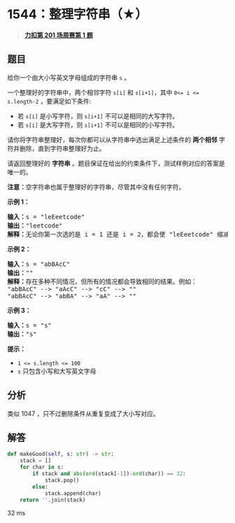 # 1544：整理字符串（★）


> <u>**[力扣第 201 场周赛第 1 题](https://leetcode.cn/problems/make-the-string-great/)**</u>

## 题目

<p>给你一个由大小写英文字母组成的字符串 <code>s</code> 。</p>

<p>一个整理好的字符串中，两个相邻字符 <code>s[i]</code> 和 <code>s[i+1]</code>，其中 <code>0<= i <= s.length-2</code> ，要满足如下条件:</p>

<ul>
<li>若 <code>s[i]</code> 是小写字符，则 <code>s[i+1]</code> 不可以是相同的大写字符。</li>
<li>若 <code>s[i]</code> 是大写字符，则 <code>s[i+1]</code> 不可以是相同的小写字符。</li>
</ul>

<p>请你将字符串整理好，每次你都可以从字符串中选出满足上述条件的 <strong>两个相邻</strong> 字符并删除，直到字符串整理好为止。</p>

<p>请返回整理好的 <strong>字符串</strong> 。题目保证在给出的约束条件下，测试样例对应的答案是唯一的。</p>

<p><strong>注意：</strong>空字符串也属于整理好的字符串，尽管其中没有任何字符。</p>



<p><strong>示例 1：</strong></p>

<pre>
<strong>输入：</strong>s = "leEeetcode"
<strong>输出：</strong>"leetcode"
<strong>解释：</strong>无论你第一次选的是 i = 1 还是 i = 2，都会使 "leEeetcode" 缩减为 "leetcode" 。
</pre>

<p><strong>示例 2：</strong></p>

<pre>
<strong>输入：</strong>s = "abBAcC"
<strong>输出：</strong>""
<strong>解释：</strong>存在多种不同情况，但所有的情况都会导致相同的结果。例如：
"abBAcC" --> "aAcC" --> "cC" --> ""
"abBAcC" --> "abBA" --> "aA" --> ""
</pre>

<p><strong>示例 3：</strong></p>

<pre>
<strong>输入：</strong>s = "s"
<strong>输出：</strong>"s"
</pre>



<p><strong>提示：</strong></p>

<ul>
<li><code>1 <= s.length <= 100</code></li>
<li><code>s</code> 只包含小写和大写英文字母</li>
</ul>


## 分析

类似 1047 ，只不过删除条件从重复变成了大小写对应。

## 解答

```python
def makeGood(self, s: str) -> str:
	stack = []
	for char in s:
		if stack and abs(ord(stack[-1])-ord(char)) == 32:
			stack.pop()
		else:
			stack.append(char)
	return ''.join(stack)
```

32 ms


